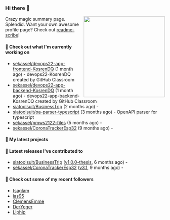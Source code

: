 ### Hi there 👋

<img align="right" src="https://github.com/KosrenDQ.png?size=512" width="256">

Crazy magic summary page. Splendid.
Want your own awesome profile page? Check out [readme-scribe](https://github.com/muesli/readme-scribe)!

#### 👷 Check out what I'm currently working on

- [sekassel/devops22-app-frontend-KosrenDQ](https://github.com/sekassel/devops22-app-frontend-KosrenDQ) (1 month ago) - devops22-KosrenDQ created by GitHub Classroom
- [sekassel/devops22-app-backend-KosrenDQ](https://github.com/sekassel/devops22-app-backend-KosrenDQ) (1 month ago) - devops22-app-backend-KosrenDQ created by GitHub Classroom
- [siatoolsuit/BusinessTrip](https://github.com/siatoolsuit/BusinessTrip) (2 months ago) - 
- [siatoolsuit/oa-parser-typescript](https://github.com/siatoolsuit/oa-parser-typescript) (3 months ago) - OpenAPI parser for typescript
- [sekassel/pmws2122-files](https://github.com/sekassel/pmws2122-files) (5 months ago) - 
- [sekassel/CoronaTrackerEsp32](https://github.com/sekassel/CoronaTrackerEsp32) (9 months ago) - 

#### 🌱 My latest projects


#### 🔭 Latest releases I've contributed to

- [siatoolsuit/BusinessTrip](https://github.com/siatoolsuit/BusinessTrip) ([v1.0.0-thesis](https://github.com/siatoolsuit/BusinessTrip/releases/tag/v1.0.0-thesis), 6 months ago) - 
- [sekassel/CoronaTrackerEsp32](https://github.com/sekassel/CoronaTrackerEsp32) ([v3.1](https://github.com/sekassel/CoronaTrackerEsp32/releases/tag/v3.1), 9 months ago) - 

#### 👯 Check out some of my recent followers

- [tsaglam](https://github.com/tsaglam)
- [ias95](https://github.com/ias95)
- [ClemensEmme](https://github.com/ClemensEmme)
- [DerYeger](https://github.com/DerYeger)
- [Liphip](https://github.com/Liphip)
